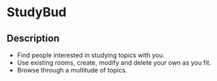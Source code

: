 # StudyBud

## Description
* Find people interested in studying topics with you.
* Use existing rooms, create, modify and delete your own as you fit.
* Browse through a multitude of topics.